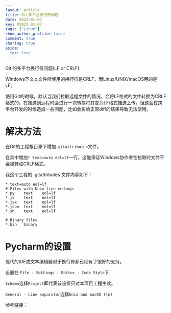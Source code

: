 ```yaml
---
layout: article
title: Git多平台换行符问题
date: 2023-01-07
key: P2023-01-07
tags: ["Linux"]
show_author_profile: false
comment: true
sharing: true
aside:
  toc: true
---
```


Git 的多平台换行符问题(LF or CRLF)

<!--more-->

Windows下文本文件所使用的换行符是CRLF，而Linux/UNIX/macOS用的是LF。

使用Git的时候，默认当我们拉取远程文件的情况，会将LF格式的文件转换为CRLF格式的，在推送到远程时会进行一次转换将其变为LF格式推送上传。但这会在跨平台开发的时候造成一些问题，比如会影响正常diff的结果导致无法使用。

# 解决方法

在Git的工程根目录下增加`.gitattributes`文件。

在其中增加`* text=auto eol=lf`一行。这能保证Windows协作者在拉取时文件不会被转成CRLF格式。

我这个工程的 .gitattributes 文件内容如下：

```
* text=auto eol=lf
# Files with Unix line endings
*.py    text    eol=lf
*.js    text    eol=lf
*.jsx   text    eol=lf
*.json  text    eol=lf
*.sh    text    eol=lf

# Binary files
*.bin	binary
```

# Pycharm的设置

现代的IDE或文本编辑器对于换行符都已经有了很好的支持。

设置在 `File - Settings - Editor - Code Style`下

`Scheme`选择`Project`即代表该设置只对本项目工程生效。

`General - Line separator`选择`Unix and macOS (\n)`







参考链接：

> [Windows下前端开发使用prettier保证以LF结尾]: https://liuwenzhuang.github.io/2020/04/15/prettier-git-eof.html
> 
> [Git 多平台换行符问题(LF or CRLF)]: https://kuanghy.github.io/2017/03/19/git-lf-or-crlf